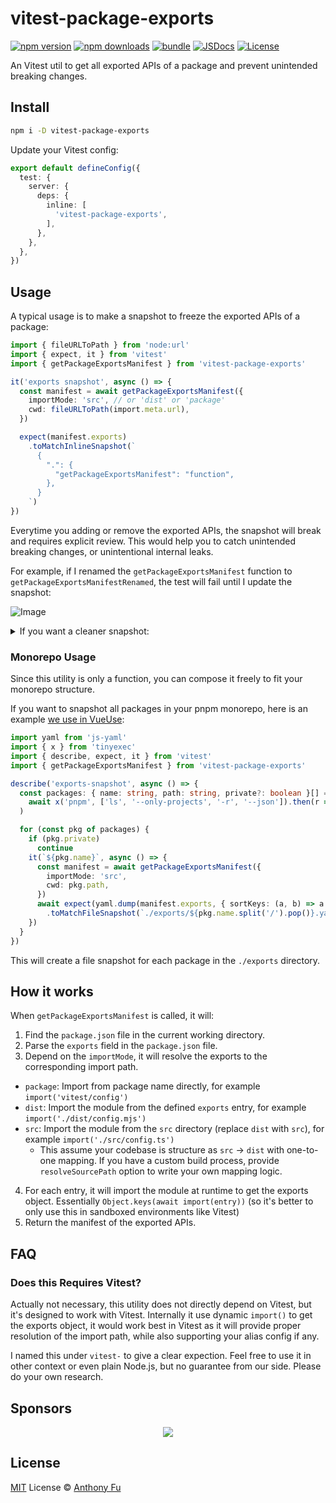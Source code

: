# vitest-package-exports

[![npm version][npm-version-src]][npm-version-href]
[![npm downloads][npm-downloads-src]][npm-downloads-href]
[![bundle][bundle-src]][bundle-href]
[![JSDocs][jsdocs-src]][jsdocs-href]
[![License][license-src]][license-href]

An Vitest util to get all exported APIs of a package and prevent unintended breaking changes.

## Install

```bash
npm i -D vitest-package-exports
```

Update your Vitest config:

```ts
export default defineConfig({
  test: {
    server: {
      deps: {
        inline: [
          'vitest-package-exports',
        ],
      },
    },
  },
})
```

## Usage

A typical usage is to make a snapshot to freeze the exported APIs of a package:

```ts
import { fileURLToPath } from 'node:url'
import { expect, it } from 'vitest'
import { getPackageExportsManifest } from 'vitest-package-exports'

it('exports snapshot', async () => {
  const manifest = await getPackageExportsManifest({
    importMode: 'src', // or 'dist' or 'package'
    cwd: fileURLToPath(import.meta.url),
  })

  expect(manifest.exports)
    .toMatchInlineSnapshot(`
      {
        ".": {
          "getPackageExportsManifest": "function",
        },
      }
    `)
})
```

Everytime you adding or remove the exported APIs, the snapshot will break and requires explicit review. This would help you to catch unintended breaking changes, or unintentional internal leaks.

For example, if I renamed the `getPackageExportsManifest` function to `getPackageExportsManifestRenamed`, the test will fail until I update the snapshot:

![Image](https://github.com/user-attachments/assets/c1d14e7f-e3c3-48f5-ad3e-8d35884b26d0)

<details>
<summary>If you want a cleaner snapshot:</summary>

You can use `js-yaml` to format the object:

```ts
import { fileURLToPath } from 'node:url'
import yaml from 'js-yaml' // <---
import { expect, it } from 'vitest'
import { getPackageExportsManifest } from 'vitest-package-exports'

it('exports snapshot', async () => {
  const manifest = await getPackageExportsManifest({
    importMode: 'src',
    cwd: fileURLToPath(import.meta.url),
  })

  expect(yaml.dump(manifest.exports)) // <---
    .toMatchInlineSnapshot(`
      .:
        getPackageExportsManifest: function
    `)
})
```

</details>

### Monorepo Usage

Since this utility is only a function, you can compose it freely to fit your monorepo structure.

If you want to snapshot all packages in your pnpm monorepo, here is an example [we use in VueUse](https://github.com/vueuse/vueuse/commit/5bf4f3cb181717ba5db0d0f7996e887c35d99fce):

```ts
import yaml from 'js-yaml'
import { x } from 'tinyexec'
import { describe, expect, it } from 'vitest'
import { getPackageExportsManifest } from 'vitest-package-exports'

describe('exports-snapshot', async () => {
  const packages: { name: string, path: string, private?: boolean }[] = JSON.parse(
    await x('pnpm', ['ls', '--only-projects', '-r', '--json']).then(r => r.stdout),
  )

  for (const pkg of packages) {
    if (pkg.private)
      continue
    it(`${pkg.name}`, async () => {
      const manifest = await getPackageExportsManifest({
        importMode: 'src',
        cwd: pkg.path,
      })
      await expect(yaml.dump(manifest.exports, { sortKeys: (a, b) => a.localeCompare(b) }))
        .toMatchFileSnapshot(`./exports/${pkg.name.split('/').pop()}.yaml`)
    })
  }
})
```

This will create a file snapshot for each package in the `./exports` directory.

## How it works

When `getPackageExportsManifest` is called, it will:

1. Find the `package.json` file in the current working directory.
2. Parse the `exports` field in the `package.json` file.
3. Depend on the `importMode`, it will resolve the exports to the corresponding import path.
  - `package`: Import from package name directly, for example `import('vitest/config')`
  - `dist`: Import the module from the defined `exports` entry, for example `import('./dist/config.mjs')`
  - `src`: Import the module from the `src` directory (replace `dist` with `src`), for example `import('./src/config.ts')`
    - This assume your codebase is structure as `src` -> `dist` with one-to-one mapping. If you have a custom build process, provide `resolveSourcePath` option to write your own mapping logic.
4. For each entry, it will import the module at runtime to get the exports object. Essentially `Object.keys(await import(entry))` (so it's better to only use this in sandboxed environments like Vitest)
5. Return the manifest of the exported APIs.

## FAQ

### Does this Requires Vitest?

Actually not necessary, this utility does not directly depend on Vitest, but it's designed to work with Vitest. Internally it use dynamic `import()` to get the exports object, it would work best in Vitest as it will provide proper resolution of the import path, while also supporting your alias config if any.

I named this under `vitest-` to give a clear expection. Feel free to use it in other context or even plain Node.js, but no guarantee from our side. Please do your own research.

## Sponsors

<p align="center">
  <a href="https://cdn.jsdelivr.net/gh/antfu/static/sponsors.svg">
    <img src='https://cdn.jsdelivr.net/gh/antfu/static/sponsors.svg'/>
  </a>
</p>

## License

[MIT](./LICENSE) License © [Anthony Fu](https://github.com/antfu)

<!-- Badges -->

[npm-version-src]: https://img.shields.io/npm/v/vitest-package-exports?style=flat&colorA=080f12&colorB=1fa669
[npm-version-href]: https://npmjs.com/package/vitest-package-exports
[npm-downloads-src]: https://img.shields.io/npm/dm/vitest-package-exports?style=flat&colorA=080f12&colorB=1fa669
[npm-downloads-href]: https://npmjs.com/package/vitest-package-exports
[bundle-src]: https://img.shields.io/bundlephobia/minzip/vitest-package-exports?style=flat&colorA=080f12&colorB=1fa669&label=minzip
[bundle-href]: https://bundlephobia.com/result?p=vitest-package-exports
[license-src]: https://img.shields.io/github/license/antfu/vitest-package-exports.svg?style=flat&colorA=080f12&colorB=1fa669
[license-href]: https://github.com/antfu/vitest-package-exports/blob/main/LICENSE
[jsdocs-src]: https://img.shields.io/badge/jsdocs-reference-080f12?style=flat&colorA=080f12&colorB=1fa669
[jsdocs-href]: https://www.jsdocs.io/package/vitest-package-exports
